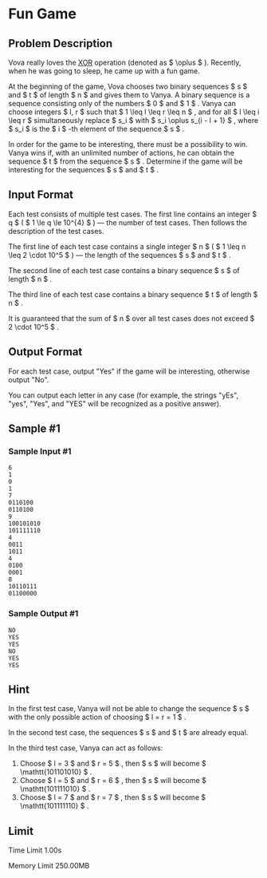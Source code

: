 # Fun Game

## Problem Description

Vova really loves the [XOR](https://en.wikipedia.org/wiki/Bitwise_operation#XOR) operation (denoted as $ \oplus $ ). Recently, when he was going to sleep, he came up with a fun game.

At the beginning of the game, Vova chooses two binary sequences $ s $ and $ t $ of length $ n $ and gives them to Vanya. A binary sequence is a sequence consisting only of the numbers $ 0 $ and $ 1 $ . Vanya can choose integers $ l, r $ such that $ 1 \leq l \leq r \leq n $ , and for all $ l \leq i \leq r $ simultaneously replace $ s_i $ with $ s_i \oplus s_{i - l + 1} $ , where $ s_i $ is the $ i $ -th element of the sequence $ s $ .

In order for the game to be interesting, there must be a possibility to win. Vanya wins if, with an unlimited number of actions, he can obtain the sequence $ t $ from the sequence $ s $ . Determine if the game will be interesting for the sequences $ s $ and $ t $ .

## Input Format

Each test consists of multiple test cases. The first line contains an integer $ q $ ( $ 1 \le q \le 10^{4} $ ) — the number of test cases. Then follows the description of the test cases.

The first line of each test case contains a single integer $ n $ ( $ 1 \leq n \leq 2 \cdot 10^5 $ ) — the length of the sequences $ s $ and $ t $ .

The second line of each test case contains a binary sequence $ s $ of length $ n $ .

The third line of each test case contains a binary sequence $ t $ of length $ n $ .

It is guaranteed that the sum of $ n $ over all test cases does not exceed $ 2 \cdot 10^5 $ .

## Output Format

For each test case, output "Yes" if the game will be interesting, otherwise output "No".

You can output each letter in any case (for example, the strings "yEs", "yes", "Yes", and "YES" will be recognized as a positive answer).

## Sample #1

### Sample Input #1

```
6
1
0
1
7
0110100
0110100
9
100101010
101111110
4
0011
1011
4
0100
0001
8
10110111
01100000
```

### Sample Output #1

```
NO
YES
YES
NO
YES
YES
```

## Hint

In the first test case, Vanya will not be able to change the sequence $ s $ with the only possible action of choosing $ l = r = 1 $ .

In the second test case, the sequences $ s $ and $ t $ are already equal.

In the third test case, Vanya can act as follows:

1. Choose $ l = 3 $ and $ r = 5 $ , then $ s $ will become $ \mathtt{101101010} $ .
2. Choose $ l = 5 $ and $ r = 6 $ , then $ s $ will become $ \mathtt{101111010} $ .
3. Choose $ l = 7 $ and $ r = 7 $ , then $ s $ will become $ \mathtt{101111110} $ .

## Limit



Time Limit
1.00s

Memory Limit
250.00MB